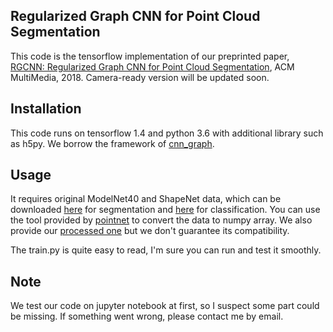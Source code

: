 ## Regularized Graph CNN for Point Cloud Segmentation

This code is the tensorflow implementation of our preprinted paper, [RGCNN: Regularized Graph CNN for Point Cloud Segmentation][arxiv], ACM MultiMedia, 2018. Camera-ready version will be updated soon.

## Installation

This code runs on tensorflow 1.4 and python 3.6 with additional library such as h5py. We borrow the framework of [cnn_graph][cng].

## Usage

It requires original ModelNet40 and ShapeNet data, which can be downloaded [here][data_seg] for segmentation and [here][data_cls] for classification. You can use the tool provided by [pointnet][pointnet++] to convert the data to numpy array. We also provide our [processed one][data_pre] but we don't guarantee its compatibility.

The train.py is quite easy to read, I'm sure you can run and test it smoothly.

## Note

We test our code on jupyter notebook at first, so I suspect some part could be missing. If something went wrong, please contact me by email.

[cng]: https://github.com/mdeff/cnn_graph
[arxiv]: https://arxiv.org/abs/1806.02952
[data_seg]: https://shapenet.cs.stanford.edu/media/shapenetcore_partanno_segmentation_benchmark_v0_normal.zip
[data_cls]: https://shapenet.cs.stanford.edu/media/modelnet40_normal_resampled.zip
[pointnet++]: https://github.com/charlesq34/pointnet2
[data_pre]: https://1drv.ms/f/s!Am_uh1epJzCIjQeZviRjHa4fCkFy
